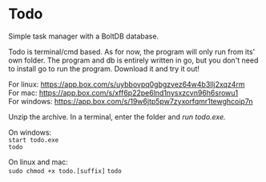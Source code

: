# Todo
Simple task manager with a BoltDB database.

Todo is terminal/cmd based. As for now, the program will only run from its' own folder. The program and db is entirely written in go, but you don't need to install go to run the program. Download it and try it out!

For linux: https://app.box.com/s/uybbovpq0gbgzvez64w4b3llj2xqz4rm<br>
For mac: https://app.box.com/s/xff6p22pe6lnd1nysxzcvn96h6srowu1<br>
For windows: https://app.box.com/s/19w6jtp5pw7zyxorfqmr1tewghcoip7n<br>

Unzip the archive. In a terminal, enter the folder and *run todo.exe.*<br>

On windows:<br>
`start todo.exe`<br>
`todo`<br>

On linux and mac:<br>
`sudo chmod +x todo.[suffix]`
`todo`<br>

